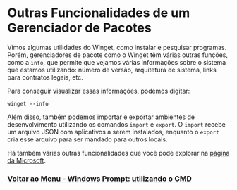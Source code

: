 # Outras Funcionalidades de um Gerenciador de Pacotes

Vimos algumas utilidades do Winget, como instalar e pesquisar programas. Porém, gerenciadores de pacote como o Winget têm várias outras funções, como a `info`, que permite que vejamos várias informações sobre o sistema que estamos utilizando: número de versão, arquitetura de sistema, links para contratos legais, etc.

Para conseguir visualizar essas informações, podemos digitar:

```
winget --info
```

Além disso, também podemos importar e exportar ambientes de desenvolvimento utilizando os comandos `import` e `export`. O `import` recebe um arquivo JSON com aplicativos a serem instalados, enquanto o `export` cria esse arquivo para ser mandado para outros locais.

Há também várias outras funcionalidades que você pode explorar na [página da Microsoft](https://learn.microsoft.com/pt-br/windows/package-manager/winget/).

### [Voltar ao Menu - Windows Prompt: utilizando o CMD](../menu.md)
